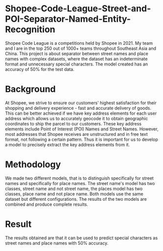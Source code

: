 # Shopee-Code-League-Street-and-POI-Separator-Named-Entity-Recognition
Shopee Code League is a competitions held by Shopee in 2021. My team and I are in the top 250 out of 1000+ teams throughout Southeast Asia and China. This project is about separator between street names and place names with complex datasets, where the dataset has an indeterminate format and unnecessary special characters. The model created has an accuracy of 50% for the test data.

# Background
At Shopee, we strive to ensure our customers' highest satisfaction for their shopping and delivery experience - fast and accurate delivery of goods. This can be better achieved if we have key address elements for each user address which allows us to accurately geocode it to obtain geographic coordinates to ship the parcel to our customers. These key address elements include Point of Interest (POI) Names and Street Names. However, most addresses that Shopee receives are unstructured and in free text format, not following a certain pattern. Thus it is important for us to develop a model to precisely extract the key address elements from it.

# Methodology
We made two different models, that is to distinguish specifically for street names and specifically for place names. The street name's model has two classes, street name and not street name, the places model has two classes, place name and not place name. Both models use the same dataset but different configurations. The results of the two models are combined and produce complete results.

# Result
The results obtained are that it can be used to predict special characters as street names and place names with 50% accuracy.

